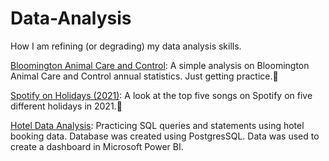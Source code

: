# Data-Analysis
How I am refining (or degrading) my data analysis skills.

[Bloomington Animal Care and Control](https://github.com/recordofloaduswar/Data-Analysis/tree/main/Bloomington%20ACC): A simple analysis on Bloomington Animal Care and Control annual statistics. Just getting practice.:dog:

[Spotify on Holidays (2021)](https://github.com/recordofloaduswar/Data-Analysis/blob/main/Spotify_2021_Holidays.ipynb): A look at the top five songs on Spotify on five different holidays in 2021.:musical_note:

[Hotel Data Analysis](https://github.com/recordofloaduswar/Data-Analysis/blob/165a52e5e7a8e3d7f03a6d157d6d9f424e4e5151/Hotel_Data_Queries.sql): Practicing SQL queries and statements using hotel booking data. Database was created using PostgresSQL. Data was used to create a dashboard in Microsoft Power BI.
